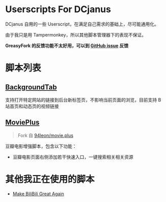 # Userscripts For DCjanus

DCjanus 自用的一些 Userscript，在满足自己需求的基础上，尽可能通用化。

由于我只是用 Tampermonkey，所以其他脚本管理器下的表现不保证。

**GreasyFork 的反馈功能不太好用，可以到 [GitHub issue](https://github.com/DCjanus/userscripts/issues) 反馈**

# 脚本列表

## [BackgroundTab](https://greasyfork.org/zh-CN/scripts/469242)

支持打开特定网站的链接到后台新标签页，不影响当前页面的浏览，目前支持 B 站首页和动态页的视频链接

## [MoviePlus](https://greasyfork.org/zh-CN/scripts/469243)

> Fork 自 [94leon/movie.plus](https://github.com/94leon/movie.plus)

豆瓣电影增强脚本，包含以下功能：

+ 豆瓣电影页面右侧添加若干快速入口，一键搜索相关相关资源

# 其他我正在使用的脚本

+ [Make BiliBili Great Again](https://greasyfork.org/zh-CN/scripts/415714-make-bilibili-great-again)